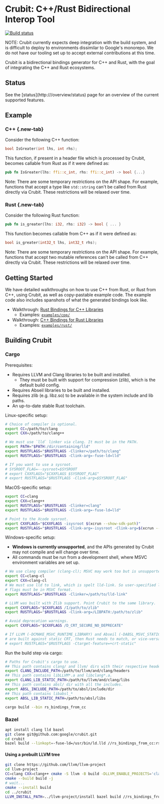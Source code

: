 # Crubit: C++/Rust Bidirectional Interop Tool

[![Build status](https://badge.buildkite.com/7a57a14e68aa3a0ab70972cbf2a35fd79d342ba152fee4a5b4.svg)](https://buildkite.com/bazel/crubit)

NOTE: Crubit currently expects deep integration with the build system, and is
difficult to deploy to environments dissimilar to Google's monorepo. We do not
have our tooling set up to accept external contributions at this time.

Crubit is a bidirectional bindings generator for C++ and Rust, with the goal of
integrating the C++ and Rust ecosystems.

## Status

See the [status](http://<internal link>/overview/status) page for an overview of the
current supported features.

## Example

<section class="tabs">

### C++ {.new-tab}

Consider the following C++ function:

```c++
bool IsGreater(int lhs, int rhs);
```

This function, if present in a header file which is processed by Crubit, becomes
callable from Rust as if it were defined as:

```rs
pub fn IsGreater(lhs: ffi::c_int, rhs: ffi::c_int) -> bool {...}
```

Note: There are some temporary restrictions on the API shape. For example,
functions that accept a type like `std::string` can't be called from Rust
directly via Crubit. These restrictions will be relaxed over time.

### Rust {.new-tab}

Consider the following Rust function:

```rust
pub fn is_greater(lhs: i32, rhs: i32) -> bool { ... }
```

This function becomes callable from C++ as if it were defined as:

```c++
bool is_greater(int32_t lhs, int32_t rhs);
```

Note: There are some temporary restrictions on the API shape. For example,
functions that accept two mutable references can't be called from C++
directly via Crubit. These restrictions will be relaxed over time.

</section>

## Getting Started

We have detailed walkthroughs on how to use C++ from Rust, or Rust from C++,
using Crubit, as well as copy-pastable example code. The example code also
includes spanshots of what the generated bindings look like.

*   Walkthrough:
    [Rust Bindings for C++ Libraries](https://github.com/google/crubit/tree/main/docs/cpp/)
    *   Examples:
        [`examples/cpp/`](http://examples/cpp)
*   Walkthrough:
    [C++ Bindings for Rust Libraries](https://github.com/google/crubit/tree/main/docs/rust/)
    *   Examples:
        [`examples/rust/`](http://examples/rust)

## Building Crubit

### Cargo

Prerequisites:
* Requires LLVM and Clang libraries to be built and installed.
  * They must be built with support for compression (zlib), which is the default
    build config.
* Requires Abseil libraries to be built and installed.
* Requires zlib (e.g. libz.so) to be available in the system include and lib
  paths.
* An up-to-date stable Rust toolchain.

Linux-specific setup:
```sh
# Choice of compiler is optional.
export CC=/path/to/clang
export CXX=/path/to/clang++

# We must use `lld` linker via clang. It must be in the PATH.
export PATH="$PATH:/dir/containing/lld"
export RUSTFLAGS="$RUSTFLAGS -Clinker=/path/to/clang"
export RUSTFLAGS="$RUSTFLAGS -Clink-arg=-fuse-ld=lld"

# If you want to use a sysroot.
# SYSROOT_FLAG=--sysroot=$SYSROOT
# export CXXFLAGS="$CXXFLAGS $SYSROOT_FLAG"
# export RUSTFLAGS="$RUSTFLAGS -Clink-arg=$SYSROOT_FLAG"
```

MacOS-specific setup:
```sh
export CC=clang
export CXX=clang++
export RUSTFLAGS="$RUSTFLAGS -Clinker=clang"
export RUSTFLAGS="$RUSTFLAGS -Clink-arg=-fuse-ld=lld"

# Point to the Xcode sysroot.
export CXXFLAGS="$CXXFLAGS -isysroot $(xcrun --show-sdk-path)"
export RUSTFLAGS="$RUSTFLAGS -Clink-arg=-isysroot -Clink-arg=$(xcrun --show-sdk-path)"
```

Windows-specific setup:
* **Windows is currently unsupported**, and the APIs generated by Crubit may
  not compile and will change over time.
* All commands must be run from a development shell, where MSVC environment
  variables are set up.
```sh
# We use clang compiler (clang-cl); MSVC may work too but is unsupported.
export CC=clang-cl
export CXX=clang-cl
# We must use lld to link, which is spelt lld-link. So user-specified linker
# flags must be in MSVC format.
export RUSTFLAGS="$RUSTFLAGS -Clinker=/path/to/lld-link"

# LLVM was built with Zlib support. Point Crubit to the same library.
export CXXFLAGS="$CXXFLAGS /I/path/to/zlib"
export RUSTFLAGS="$RUSTFLAGS -Clink-arg=/LIBPATH:/path/to/zlib"

# Avoid deprecation warnings.
export CXXFLAGS="$CXXFLAGS /D_CRT_SECURE_NO_DEPRECATE"

# If LLVM (-DCMAKE_MSVC_RUNTIME_LIBRARY) and Abseil (-DABSL_MSVC_STATIC_RUNTIME)
# are built against static CRT, then Rust needs to match, or vice-versa.
# export RUSTFLAGS="$RUSTFLAGS -Ctarget-feature=+crt-static"
```

Run the build step via cargo:
```sh
# Paths for Crubit's cargo to use.
## This path contains clang/ and llvm/ dirs with their respective headers.
export CLANG_INCLUDE_PATH=/path/to/llvm/and/clang/headers
## This path contains libLLVM*.a and libclang*.a.
export CLANG_LIB_STATIC_PATH=/path/to/llvm/and/clang/libs
## This path contains absl/ dir with all the includes.
export ABSL_INCLUDE_PATH=/path/to/absl/include/dir
## This path contains libabsl_*
export ABSL_LIB_STATIC_PATH=/path/to/absl/libs

cargo build --bin rs_bindings_from_cc
```

### Bazel

```sh
apt install clang lld bazel
git clone git@github.com:google/crubit.git
cd crubit
bazel build --linkopt=-fuse-ld=/usr/bin/ld.lld //rs_bindings_from_cc:rs_bindings_from_cc_impl
```

#### Using a prebuilt LLVM tree

```sh
git clone https://github.com/llvm/llvm-project
cd llvm-project
CC=clang CXX=clang++ cmake -S llvm -B build -DLLVM_ENABLE_PROJECTS='clang' -DCMAKE_BUILD_TYPE=Release -DCMAKE_INSTALL_PREFIX=install
cmake --build build -j
# wait...
cmake --install build
cd ../crubit
LLVM_INSTALL_PATH=../llvm-project/install bazel build //rs_bindings_from_cc:rs_bindings_from_cc_impl
```
